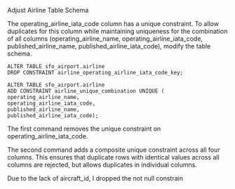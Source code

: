 Adjust Airline Table Schema

The operating_airline_iata_code column has a unique constraint. To allow duplicates for this column while maintaining uniqueness for the combination of all columns (operating_airline_name, operating_airline_iata_code, published_airline_name, published_airline_iata_code), modify the table schema.

    ALTER TABLE sfo_airport.airline
    DROP CONSTRAINT airline_operating_airline_iata_code_key;

    ALTER TABLE sfo_airport.airline
    ADD CONSTRAINT airline_unique_combination UNIQUE (
    operating_airline_name,
    operating_airline_iata_code,
    published_airline_name,
    published_airline_iata_code);

The first command removes the unique constraint on operating_airline_iata_code.

The second command adds a composite unique constraint across all four columns. This ensures that duplicate rows with identical values across all columns are rejected, but allows duplicates in individual columns.

Due to the lack of aircraft_id, I dropped the not null constrain
